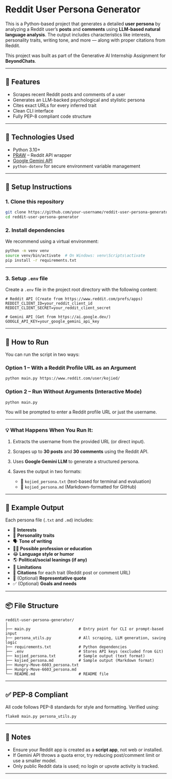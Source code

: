 # Reddit User Persona Generator

This is a Python-based project that generates a detailed **user persona** by analyzing a Reddit user’s **posts** and **comments** using **LLM-based natural language analysis**. The output includes characteristics like interests, personality traits, writing tone, and more — along with proper citations from Reddit.

This project was built as part of the Generative AI Internship Assignment for **BeyondChats**.

---

## 🚀 Features

- Scrapes recent Reddit posts and comments of a user
- Generates an LLM-backed psychological and stylistic persona
- Cites exact URLs for every inferred trait
- Clean CLI interface
- Fully PEP-8 compliant code structure

---

## 🧰 Technologies Used

- Python 3.10+
- [PRAW](https://praw.readthedocs.io/en/stable/) – Reddit API wrapper
- [Google Gemini API](https://ai.google.dev/)
- `python-dotenv` for secure environment variable management

---

## 🔧 Setup Instructions

### 1. Clone this repository

```bash
git clone https://github.com/your-username/reddit-user-persona-generator.git
cd reddit-user-persona-generator
````

### 2. Install dependencies

We recommend using a virtual environment:

```bash
python -m venv venv
source venv/bin/activate  # On Windows: venv\Scripts\activate
pip install -r requirements.txt
```

---

### 3. Setup `.env` file

Create a `.env` file in the project root directory with the following content:

```env
# Reddit API (Create from https://www.reddit.com/prefs/apps)
REDDIT_CLIENT_ID=your_reddit_client_id
REDDIT_CLIENT_SECRET=your_reddit_client_secret

# Gemini API (Get from https://ai.google.dev/)
GOOGLE_API_KEY=your_google_gemini_api_key
```

---
## 🧪 How to Run

You can run the script in two ways:

### **Option 1 – With a Reddit Profile URL as an Argument**

```bash
python main.py https://www.reddit.com/user/kojied/
```

### **Option 2 – Run Without Arguments (Interactive Mode)**

```bash
python main.py
```

You will be prompted to enter a Reddit profile URL or just the username.

---

### 💡 What Happens When You Run It:

1. Extracts the username from the provided URL (or direct input).
2. Scrapes up to **30 posts** and **30 comments** using the Reddit API.
3. Uses **Google Gemini LLM** to generate a structured persona.
4. Saves the output in two formats:

   * 📄 `kojied_persona.txt` (text-based for terminal and evaluation)
   * 📝 `kojied_persona.md` (Markdown-formatted for GitHub)

---

## 📁 Example Output

Each persona file (`.txt` and `.md`) includes:

* 🎯 **Interests**
* 🤔 **Personality traits**
* 🗣️ **Tone of writing**
* 👨‍🎓 **Possible profession or education**
* 😂 **Language style or humor**
* 🌎 **Political/social leanings (if any)**
* 🚫 **Limitations**
* 🔗 **Citations** for each trait (Reddit post or comment URL)
* 💬 (Optional) **Representative quote**
* ✅ (Optional) **Goals and needs**

---

## 📦 File Structure

```plaintext
reddit-user-persona-generator/
│
├── main.py                     # Entry point for CLI or prompt-based input
├── persona_utils.py            # All scraping, LLM generation, saving logic
├── requirements.txt            # Python dependencies
├── .env                        # Stores API keys (excluded from Git)
├── kojied_persona.txt          # Sample output (text format)
├── kojied_persona.md           # Sample output (Markdown format)
├── Hungry-Move-6603_persona.txt
├── Hungry-Move-6603_persona.md
└── README.md                   # README file
```
---

## ✅ PEP-8 Compliant

All code follows PEP-8 standards for style and formatting. Verified using:

```bash
flake8 main.py persona_utils.py
```

---

## 📌 Notes

* Ensure your Reddit app is created as a **script app**, not web or installed.
* If Gemini API throws a quota error, try reducing post/comment limit or use a smaller model.
* Only public Reddit data is used; no login or upvote activity is tracked.

---

